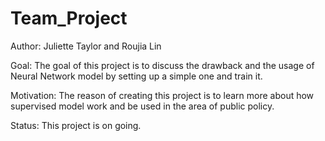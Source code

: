 # Team_Project
Author: Juliette Taylor and Roujia Lin

Goal: The goal of this project is to discuss the drawback and the usage of Neural Network model by setting up a simple one and train it.

Motivation: The reason of creating this project is to learn more about how supervised model work and be used in the area of public policy.

Status: This project is on going.
